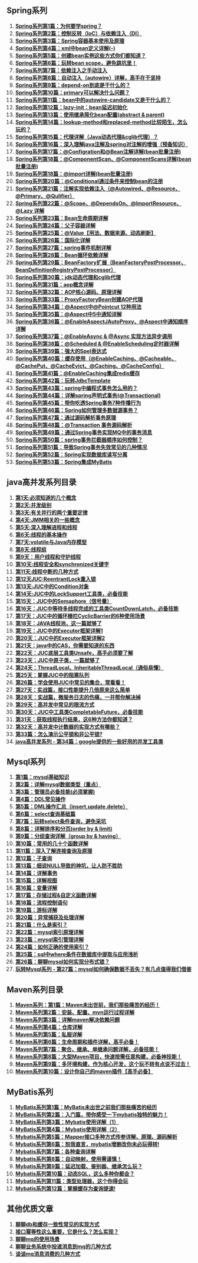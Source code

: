 
## Spring系列

1. **<a href="https://mp.weixin.qq.com/s?__biz=MzA5MTkxMDQ4MQ==&mid=2648933921&idx=1&sn=db7ff07c5d60283b456fb9cd2a60f960&chksm=88621e1fbf15970919e82f059815714545806dc7ca1c48ed7a609bc4d90c1f4bb52dfa0706d5&token=157089977&lang=zh_CN#rd" target="_blank">Spring系列第1篇：为何要学spring？</a>**
2. **<a href="https://mp.weixin.qq.com/s?__biz=MzA5MTkxMDQ4MQ==&mid=2648933936&idx=1&sn=bd7fbbb66035ce95bc4fd11b8cb3bdf2&chksm=88621e0ebf15971872448086b445f56aef714d8597c4b61f1fbae2f7c04061754d4f5873c954&token=339287021&lang=zh_CN#rd" target="_blank">Spring系列第2篇：控制反转（IoC）与依赖注入（DI）</a>**
3. **<a href="https://mp.weixin.qq.com/s?__biz=MzA5MTkxMDQ4MQ==&mid=2648933940&idx=1&sn=6c8c6dc1d8f955663a9874c9f94de88e&chksm=88621e0abf15971c796248e35100c043dac0f5173a870c1d952d4d88a336fa4b76db6885a70c&token=339287021&lang=zh_CN#rd" target="_blank">Spring系列第3篇：Spring容器基本使用及原理</a>**
4. **<a href="https://mp.weixin.qq.com/s?__biz=MzA5MTkxMDQ4MQ==&mid=2648933945&idx=1&sn=f9a3355a60f33a0bbf56d013adbf94ca&chksm=88621e07bf1597119d8df91702f7bece9fa64659b5cbb8fed311b314fa64b0465eaa080712fc&token=298797737&lang=zh_CN#rd" target="_blank">Spring系列第4篇：xml中bean定义详解(-)</a>**
5. **<a href="https://mp.weixin.qq.com/s?__biz=MzA5MTkxMDQ4MQ==&mid=2648933955&idx=2&sn=bbf4c1c9c996df9454b71a9f68d59779&chksm=88621e7dbf15976ba26c8919394b9049c3906223c4e97b88ccfed62e75ec4688668555dd200f&token=1045303334&lang=zh_CN#rd" target="_blank">Spring系列第5篇：创建bean实例这些方式你们都知道？</a>**
6. **<a href="https://mp.weixin.qq.com/s?__biz=MzA5MTkxMDQ4MQ==&mid=2648933960&idx=1&sn=f4308f8955f87d75963c379c2a0241f4&chksm=88621e76bf159760d404c253fa6716d3ffce4de8df0fc1d0d5dd0cf00a81bc170a30829ee58f&token=1314297026&lang=zh_CN#rd" target="_blank">Spring系列第6篇：玩转bean scope，避免跳坑里！</a>**
7. **<a href="https://mp.weixin.qq.com/s?__biz=MzA5MTkxMDQ4MQ==&mid=2648933967&idx=1&sn=3444809283b21222dd291a14dad0571b&chksm=88621e71bf159767f8e32e33488383d5841de7e13ca596d7c6572c8d97ba3ae143d3a3888463&token=1687118085&lang=zh_CN#rd" target="_blank">Spring系列第7篇：依赖注入之手动注入</a>**
8. **<a href="https://mp.weixin.qq.com/s?__biz=MzA5MTkxMDQ4MQ==&mid=2648933974&idx=2&sn=7c9cc4e1f2c0f4cb83e985b593f2b6fb&chksm=88621e68bf15977e9451262d440c21e0abf622e54162beef838ba8a9512c7eac0bb8b8852527&token=2030963208&lang=zh_CN#rd" target="_blank">Spring系列第8篇：自动注入（autowire）详解，高手在于坚持</a>**
9. **<a href="https://mp.weixin.qq.com/s?__biz=MzA5MTkxMDQ4MQ==&mid=2648933982&idx=1&sn=69a2906f5db1953030ff40225b3ac788&chksm=88621e60bf159776093398f89652fecc99fb78ddf6f7434afbe65f8511d3e41c65d729303507&token=880944996&lang=zh_CN#rd" target="_blank">Spring系列第9篇：depend-on到底是干什么的？</a>**
10. **<a href="https://mp.weixin.qq.com/s?__biz=MzA5MTkxMDQ4MQ==&mid=2648933997&idx=1&sn=755c93c5e1bef571ac108e9045444fdd&chksm=88621e53bf15974584bbc4c6bf706f1714cb86cd65ac3e467ccf81bb9853fc9854b9ceed1981&token=1156408467&lang=zh_CN#rd" target="_blank">Spring系列第10篇：primary可以解决什么问题？</a>**
11. **<a href="https://mp.weixin.qq.com/s?__biz=MzA5MTkxMDQ4MQ==&mid=2648934008&idx=1&sn=ac156fe2788c49e0014bb5056139206e&chksm=88621e46bf1597505eba3e716148efcd9acec72ee6c0d95cf3936be70241fd41b180f0de02b5&token=1248115129&lang=zh_CN#rd" target="_blank">Spring系列第11篇：bean中的autowire-candidate又是干什么的？</a>**
12. **<a href="https://mp.weixin.qq.com/s?__biz=MzA5MTkxMDQ4MQ==&mid=2648934052&idx=2&sn=96f821743a61d4645f32faa44b2b3087&chksm=88621e9abf15978cb11ad368523b7c98181744862c26020a5213db521040cd880347eb452af6&token=1656183666&lang=zh_CN#rd" target="_blank">Spring系列第12篇：lazy-init：bean延迟初始化</a>**
13. **<a href="https://mp.weixin.qq.com/s?__biz=MzA5MTkxMDQ4MQ==&mid=2648934063&idx=1&sn=d529258a955ed5b53c9081219c8391e7&chksm=88621e91bf159787351880d2217b9f3fb7b06d251caa32995657cd2ca9613765bf87ff7e04a0&token=1656183666&lang=zh_CN#rd" target="_blank">Spring系列第13篇：使用继承简化bean配置(abstract & parent)</a>**
14. **<a href="https://mp.weixin.qq.com/s?__biz=MzA5MTkxMDQ4MQ==&mid=2648934074&idx=1&sn=5b7ccbef079053d9af4027f0dc642c56&chksm=88621e84bf1597923127e459e11da5c27741f080a0bfd033019ccc52cf67915ec4999d76b6dd&token=1283885571&lang=zh_CN#rd" target="_blank">Spring系列第14篇：lookup-method和replaced-method比较陌生，怎么玩的？</a>**
15. **<a href="https://mp.weixin.qq.com/s?__biz=MzA5MTkxMDQ4MQ==&mid=2648934082&idx=1&sn=c919886400135a0152da23eaa1f276c7&chksm=88621efcbf1597eab943b064147b8fb8fd3dfbac0dc03f41d15d477ef94b60d4e8f78c66b262&token=1042984313&lang=zh_CN#rd" target="_blank">Spring系列第15篇：代理详解（Java动态代理&cglib代理）？</a>**
16. **<a href="https://mp.weixin.qq.com/s?__biz=MzA5MTkxMDQ4MQ==&mid=2648934095&idx=1&sn=26d539ef61389bae5d293f1b2f5210b2&chksm=88621ef1bf1597e756ccaeb6c6c6f4b74c6e3ba22ca6adba496b05e81558cd3801c62b21b8d9&token=1042984313&lang=zh_CN#rd" target="_blank">Spring系列第16篇：深入理解java注解及spring对注解的增强（预备知识）</a>**
17. **<a href="https://mp.weixin.qq.com/s?__biz=MzA5MTkxMDQ4MQ==&mid=2648934137&idx=1&sn=3775d5d7a23c43616d1274b0b52a9f99&chksm=88621ec7bf1597d1b16d91cfb28e63bef485f10883c7ca30d09838667f65e3d214b9e1cebd47&token=1372043037&lang=zh_CN#rd" target="_blank">Spring系列第17篇：@Configration和@Bean注解详解(bean批量注册)</a>**
18. **<a href="https://mp.weixin.qq.com/s?__biz=MzA5MTkxMDQ4MQ==&mid=2648934150&idx=1&sn=6e466720d78f212cbd7d003bc5c2eec2&chksm=88621f38bf15962e324888161d0b91f34c26e4b8a53da87f1364e5af7010dbdcabc9fb555476&token=1346356013&lang=zh_CN#rd" target="_blank">Spring系列第18篇：@ComponentScan、@ComponentScans详解(bean批量注册)</a>**
19. **<a href="https://mp.weixin.qq.com/s?__biz=MzA5MTkxMDQ4MQ==&mid=2648934173&idx=1&sn=60bb7d58fd408db985a785bfed6e1eb2&chksm=88621f23bf15963589f06b7ce4e521a7c8d615b1675788f383cbb0bcbb05b117365327e1941a&token=704646761&lang=zh_CN#rd" target="_blank">Spring系列第18篇：@import详解(bean批量注册)</a>**
20. **<a href="https://mp.weixin.qq.com/s?__biz=MzA5MTkxMDQ4MQ==&mid=2648934205&idx=1&sn=5407aa7c49eb34f7fb661084b8873cfe&chksm=88621f03bf1596159eeb40d75620db03457f4aa831066052ebc6e1efc2d7b18802a49a7afe8a&token=332995799&lang=zh_CN#rd" target="_blank">Spring系列第20篇：@Conditional通过条件来控制bean的注册</a>**
21. **<a href="https://mp.weixin.qq.com/s?__biz=MzA5MTkxMDQ4MQ==&mid=2648934232&idx=1&sn=fd2f34d8d1342fe819c5a71059e440a7&chksm=88621f66bf159670a8268f8db74db075634a24a58b75589e4e7db2f06e6166c971074feae764&token=979575345&lang=zh_CN#rd" target="_blank">Spring系列第21篇：注解实现依赖注入（@Autowired、@Resource、@Primary、@Qulifier）</a>**
22. **<a href="https://mp.weixin.qq.com/s?__biz=MzA5MTkxMDQ4MQ==&mid=2648934284&idx=1&sn=00126ad4b435cb31726a5ef10c31af25&chksm=88621fb2bf1596a41563db5c474873c62d552ec9a440037d913704f018742ffca9be9b598680&token=887127000&lang=zh_CN#rd" target="_blank">Spring系列第22篇：@Scope、@DependsOn、@ImportResource、@Lazy 详解</a>**
23. **<a href="https://mp.weixin.qq.com/s?__biz=MzA5MTkxMDQ4MQ==&mid=2648934322&idx=1&sn=647edffeedeb8978c18ad403b1f3d8d7&chksm=88621f8cbf15969af1c5396903dcce312c1f316add1af325327d287e90be49bbeda52bc1e736&token=718443976&lang=zh_CN#rd" target="_blank">Spring系列第23篇：Bean生命周期详解</a>**
24. **<a href="https://mp.weixin.qq.com/s?__biz=MzA5MTkxMDQ4MQ==&mid=2648934382&idx=1&sn=7d37aef61cd18ec295f268c902dfb84f&chksm=88621fd0bf1596c6c9f60c966eb325c6dfe0e200666ee0bcdd1ff418597691795ad209e444f2&token=749715143&lang=zh_CN#rd" target="_blank">Spring系列第24篇：父子容器详解</a>**
25. **<a href="https://mp.weixin.qq.com/s?__biz=MzA5MTkxMDQ4MQ==&mid=2648934401&idx=1&sn=98e726ec9adda6d40663f624705ba2e4&chksm=8862103fbf15992981183abef03b4774ab1dfd990a203a183efb8d118455ee4b477dc6cba50d&token=636643900&lang=zh_CN#rd" target="_blank">Spring系列第25篇：@Value【用法、数据来源、动态刷新】</a>**
26. **<a href="https://mp.weixin.qq.com/s?__biz=MzA5MTkxMDQ4MQ==&mid=2648934484&idx=1&sn=ef0a704c891f318a7c23fe000d9003d5&chksm=8862106abf15997c39a3387ce7b2e044cfb3abd92b908eb0971d084c8238ff5f99af412d6054&token=1299257585&lang=zh_CN#rd" target="_blank">Spring系列第26篇：国际化详解</a>**
27. **<a href="https://mp.weixin.qq.com/s?__biz=MzA5MTkxMDQ4MQ==&mid=2648934522&idx=1&sn=7653141d01b260875797bbf1305dd196&chksm=88621044bf15995257129e33068f66fc5e39291e159e5e0de367a14e0195595c866b3aaa1972&token=1081910573&lang=zh_CN#rd" target="_blank">Spring系列第27篇：spring事件机制详解</a>**
28. **<a href="https://mp.weixin.qq.com/s/pQaX2-BqFsO3pzPELWIDfQ" target="_blank">Spring系列第28篇：Bean循环依赖详解</a>**
29. **<a href="https://mp.weixin.qq.com/s?__biz=MzA5MTkxMDQ4MQ==&mid=2648934655&idx=1&sn=5b6c360de7eda0ca83d38e9db3616761&chksm=886210c1bf1599d7c42919a8b883a7cd2dd8e42212627a32e6d91dfb1f6da1b9536079ec4f6d&token=1804011114&lang=zh_CN#rd" target="_blank">Spring系列第29篇：BeanFactory扩展（BeanFactoryPostProcessor、BeanDefinitionRegistryPostProcessor）</a>**
30. **<a href="https://mp.weixin.qq.com/s?__biz=MzA5MTkxMDQ4MQ==&mid=2648934783&idx=1&sn=5531f14475a4addc6d4d47f0948b3208&chksm=88621141bf159857bc19d7bb545ed3ddc4152dcda9e126f27b83afc2e975dee1682de2d98ad6&token=690771459&lang=zh_CN#rd" target="_blank">Spring系列第30篇：jdk动态代理和cglib代理</a>**
31. **<a href="https://mp.weixin.qq.com/s?__biz=MzA5MTkxMDQ4MQ==&mid=2648934876&idx=1&sn=7794b50e658e0ec3e0aff6cf5ed4aa2e&chksm=886211e2bf1598f4e0e636170a4b36a5a5edd8811c8b7c30d61135cb114b0ce506a6fa84df0b&token=690771459&lang=zh_CN#rd" target="_blank">Spring系列第31篇：aop概念详解</a>**
32. **<a href="https://mp.weixin.qq.com/s?__biz=MzA5MTkxMDQ4MQ==&mid=2648934930&idx=1&sn=4030960657cc72006122ef8b6f0de889&chksm=8862122cbf159b3a4823a7f6b93add5ae1ad0e60cdedf8ed2d558c0f67bd6b0158a900d270eb&scene=27#wechat_redirect" target="_blank">Spring系列第32篇：AOP核心源码、原理详解</a>**
33. **<a href="https://mp.weixin.qq.com/s?__biz=MzA5MTkxMDQ4MQ==&mid=2648934977&idx=1&sn=8e4caf6a17bf5e123884df81a6382214&chksm=8862127fbf159b699c4456afe35a17f0d7bed119a635b11c154751dd95f59917487c895ccb84&scene=27#wechat_redirect" target="_blank">Spring系列第33篇：ProxyFactoryBean创建AOP代理</a>**
34. **<a href="https://mp.weixin.qq.com/s?__biz=MzA5MTkxMDQ4MQ==&mid=2648935037&idx=2&sn=cf813ac4cdfa3a0a0d6b5ed770255779&chksm=88621243bf159b554be2fe75eda7f5631ca29eed54edbfb97b08244625e03957429f2414d1e3&token=883563940&lang=zh_CN#rd" target="_blank">Spring系列第34篇：@Aspect中@Pointcut 12种用法</a>**
35. **<a href="https://mp.weixin.qq.com/s/R_FC1xnDjXo8HuVGgxUZ6A" target="_blank">Spring系列第35篇：@Aspect中5中通知详解</a>**
36. **<a href="https://mp.weixin.qq.com/s/hZE9x9Jrg1lZDKuqlrMVyA" target="_blank">Spring系列第36篇：@EnableAspectJAutoProxy、@Aspect中通知顺序详解</a>**
37. **<a href="https://mp.weixin.qq.com/s/w0VpCDfeIsVLVY5jsBztNw" target="_blank">Spring系列第37篇：@EnableAsync & @Async 实现方法异步调用</a>**
38. **<a href="https://mp.weixin.qq.com/s/UpNAq7Cp-70fx5vhO6vbTw" target="_blank">Spring系列第38篇：@Scheduled & @EnableScheduling定时器详解</a>**
39. **<a href="https://mp.weixin.qq.com/s/U2fT4Pxpg1oyDm0o3sUTmQ" target="_blank">Spring系列第39篇：强大的Spel表达式</a>**
40. **<a href="https://mp.weixin.qq.com/s/MHh3a1P89XP5iCYCOXi4oQ" target="_blank">Spring系列第40篇：缓存使用（@EnableCaching、@Cacheable、@CachePut、@CacheEvict、@Caching、@CacheConfig）</a>**
41. **<a href="https://mp.weixin.qq.com/s/8hAvoomnKTfOk9WMv7KwtA" target="_blank">Spring系列第41篇：@EnableCaching集成redis缓存</a>**
42. **<a href="https://mp.weixin.qq.com/s/rAy-RpXCho7NoWC3rsTTFw" target="_blank">Spring系列第42篇：玩转JdbcTemplate</a>**
43. **<a href="https://mp.weixin.qq.com/s/T_Yb7ROQkkZUMftkyc5aeQ" target="_blank">Spring系列第43篇：spring中编程式事务怎么用的？</a>**
44. **<a href="https://mp.weixin.qq.com/s/yywOi7WdgFpD1oK9h81zMg" target="_blank">Spring系列第44篇：详解spring声明式事务(@Transactional)</a>**
45. **<a href="https://mp.weixin.qq.com/s/4dM11-mgLtiPL4d0wsHPeQ" target="_blank">Spring系列第45篇：带你吃透Spring事务7种传播行为</a>**
46. **<a href="https://mp.weixin.qq.com/s/ubL3pmSGlkas9NhXY1KJ7g" target="_blank">Spring系列第46篇：Spring如何管理多数据源事务？</a>**
47. **<a href="https://mp.weixin.qq.com/s/PWI-Brttl8jQGc5q6OacMw" target="_blank">Spring系列第47篇：通过源码解析事务原理</a>**
48. **<a href="https://mp.weixin.qq.com/s/LX-oaRBgyEzZw5ZZ-PLmvA" target="_blank">Spring系列第48篇：@Transaction 事务源码解析</a>**
49. **<a href="https://mp.weixin.qq.com/s/oio7XRgMXGNysRvl-RBi7Q" target="_blank">Spring系列第49篇：通过Spring事务实现MQ中的事务消息</a>**
50. **<a href="https://mp.weixin.qq.com/s/xaeJvYDSh5i3PVO1BGdNHw" target="_blank">Spring系列第50篇：spring事务拦截器顺序如何控制？</a>**
51. **<a href="https://mp.weixin.qq.com/s/kCObotJp1fQWE4kuSzDPMA" target="_blank">Spring系列第51篇：导致Spring事务失效常见的几种情况</a>**
52. **<a href="https://mp.weixin.qq.com/s/xcKJhAcIX7sahxMYVEHrbg" target="_blank">Spring系列第52篇：Spring实现数据库读写分离</a>**
53. **<a href="https://mp.weixin.qq.com/s/EimGILv-7ETtT9l3-okm6g" target="_blank">Spring系列第53篇：Spring集成MyBatis</a>**

## java高并发系列目录

1. **<a target="_blank" href="https://mp.weixin.qq.com/s?__biz=MzA5MTkxMDQ4MQ==&mid=2648933019&idx=1&sn=3455877c451de9c61f8391ffdc1eb01d&chksm=88621aa5bf1593b377e2f090bf37c87ba60081fb782b2371b5f875e4a6cadc3f92ff6d747e32&token=2041017112&lang=zh_CN#rd">第1天:必须知道的几个概念</a>**
2. **<a target="_blank" href="https://mp.weixin.qq.com/s?__biz=MzA5MTkxMDQ4MQ==&mid=2648933024&idx=1&sn=969bfa5e2c3708e04adaf6401503c187&chksm=88621a9ebf1593886dd3f0f5923b6f929eade0b43204b98a8d0622a5f542deff4f6a633a13c8&token=2041017112&lang=zh_CN#rd">第2天:并发级别</a>**
3. **<a target="_blank" href="https://mp.weixin.qq.com/s?__biz=MzA5MTkxMDQ4MQ==&mid=2648933041&idx=1&sn=82af7c702f737782118a9141858117d1&chksm=88621a8fbf159399be1d4834f6f845fa530b94a4ca7c0eaa61de508f725ad0fab74b074d73be&token=2041017112&lang=zh_CN#rd">第3天:有关并行的两个重要定律</a>**
4. **<a target="_blank" href="https://mp.weixin.qq.com/s?__biz=MzA5MTkxMDQ4MQ==&mid=2648933050&idx=1&sn=497c4de99086f95bed11a4317a51e6a6&chksm=88621a84bf159392c9e3e243355313c397e0658df6b88769cdd182cb5d39b6f25686c86beffc&token=2041017112&lang=zh_CN#rd1">第4天:JMM相关的一些概念</a>**
5. **<a target="_blank" href="https://mp.weixin.qq.com/s?__biz=MzA5MTkxMDQ4MQ==&mid=2648933069&idx=1&sn=82105bb5b759ec8b1f3a69062a22dada&chksm=88621af3bf1593e5ece7c1da3df3b4be575271a2eaca31c784591ed0497252caa1f6a6ec0545&token=2041017112&lang=zh_CN#rd">第5天:深入理解进程和线程</a>**
6. **<a target="_blank" href="https://mp.weixin.qq.com/s?__biz=MzA5MTkxMDQ4MQ==&mid=2648933082&idx=1&sn=e940c4f94a8c1527b6107930eefdcd00&chksm=88621ae4bf1593f270991e6f6bac5769ea850fa02f11552d1aa91725f4512d4f1ff8f18fcdf3&token=2041017112&lang=zh_CN#rd">第6天:线程的基本操作</a>**
7. **<a target="_blank" href="https://mp.weixin.qq.com/s?__biz=MzA5MTkxMDQ4MQ==&mid=2648933088&idx=1&sn=f1d666dd799664b1989c77441b9d12c5&chksm=88621adebf1593c83501ac33d6a0e0de075f2b2e30caf986cf276cbb1c8dff0eac2a0a648b1d&token=2041017112&lang=zh_CN#rd">第7天:volatile与Java内存模型</a>**
8. **<a target="_blank" href="https://mp.weixin.qq.com/s?__biz=MzA5MTkxMDQ4MQ==&mid=2648933095&idx=1&sn=d32242a5ec579f45d1e9becf44bff069&chksm=88621ad9bf1593cf00b574a8e0feeffbb2c241c30b01ebf5749ccd6b7b64dcd2febbd3000581&token=2041017112&lang=zh_CN#rd">第8天:线程组</a>**
9. **<a target="_blank" href="https://mp.weixin.qq.com/s?__biz=MzA5MTkxMDQ4MQ==&mid=2648933102&idx=1&sn=5255e94dc2649003e01bf3d61762c593&chksm=88621ad0bf1593c6905e75a82aaf6e39a0af338362366ce2860ee88c1b800e52f5c6529c089c&token=2041017112&lang=zh_CN#rd">第9天：用户线程和守护线程</a>**
10. **<a target="_blank" href="https://mp.weixin.qq.com/s?__biz=MzA5MTkxMDQ4MQ==&mid=2648933107&idx=1&sn=6b9fbdfa180c2ca79703e0ca1b524b77&chksm=88621acdbf1593dba5fa5a0092d810004362e9f38484ffc85112a8c23ef48190c51d17e06223&token=2041017112&lang=zh_CN#rd">第10天:线程安全和synchronized关键字</a>**
11. **<a target="_blank" href="https://mp.weixin.qq.com/s?__biz=MzA5MTkxMDQ4MQ==&mid=2648933111&idx=1&sn=0a3592e41e59d0ded4a60f8c1b59e82e&chksm=88621ac9bf1593df5f8342514d6750cc8a833ba438aa208cf128493981ba666a06c4037d84fb&token=2041017112&lang=zh_CN#rd">第11天:线程中断的几种方式</a>**
12. **<a target="_blank" href="https://mp.weixin.qq.com/s?__biz=MzA5MTkxMDQ4MQ==&mid=2648933116&idx=1&sn=83ae2d1381e3b8a425e65a9fa7888d38&chksm=88621ac2bf1593d4de1c5f6905c31c7d88ac4b53c0c5c071022ba2e25803fc734078c1de589c&token=2041017112&lang=zh_CN#rd">第12天JUC:ReentrantLock重入锁</a>**
13. **<a target="_blank" href="https://mp.weixin.qq.com/s?__biz=MzA5MTkxMDQ4MQ==&mid=2648933120&idx=1&sn=63ffe3ff64dcaf0418816febfd1e129a&chksm=88621b3ebf159228df5f5a501160fafa5d87412a4f03298867ec9325c0be57cd8e329f3b5ad1&token=476165288&lang=zh_CN#rd">第13天:JUC中的Condition对象</a>**
14. **<a target="_blank" href="https://mp.weixin.qq.com/s?__biz=MzA5MTkxMDQ4MQ==&mid=2648933125&idx=1&sn=382528aeb341727bafb02bb784ff3d4f&chksm=88621b3bbf15922d93bfba11d700724f1e59ef8a74f44adb7e131a4c3d1465f0dc539297f7f3&token=1338873010&lang=zh_CN#rd">第14天:JUC中的LockSupport工具类，必备技能</a>**
15. **<a target="_blank" href="https://mp.weixin.qq.com/s?__biz=MzA5MTkxMDQ4MQ==&mid=2648933130&idx=1&sn=cecc6bd906e79a86510c1fbb0e66cd21&chksm=88621b34bf159222042da8ed4b633e94ca04a614d290d54a952a668459a339ebec0c754d562d&token=702505185&lang=zh_CN#rd">第15天：JUC中的Semaphore（信号量）</a>**
16. **<a target="_blank" href="https://mp.weixin.qq.com/s?__biz=MzA5MTkxMDQ4MQ==&mid=2648933134&idx=1&sn=65c2b9982bb6935c54ff33082f9c111f&chksm=88621b30bf159226d41607292a1dc83186f8928744dbc44acfda381266fa2cdc006177b44095&token=773938509&lang=zh_CN#rd">第16天：JUC中等待多线程完成的工具类CountDownLatch，必备技能</a>**
17. **<a target="_blank" href="https://mp.weixin.qq.com/s?__biz=MzA5MTkxMDQ4MQ==&mid=2648933144&idx=1&sn=7f0cddc92ff39835ea6652ebb3186dbf&chksm=88621b26bf15923039933b127c19f39a76214fb1d5daa7ad0eee77f961e2e3ab5f5ca3f48740&token=773938509&lang=zh_CN#rd">第17天：JUC中的循环栅栏CyclicBarrier的6种使用场景</a>**
18. **<a target="_blank" href="https://mp.weixin.qq.com/s?__biz=MzA5MTkxMDQ4MQ==&mid=2648933151&idx=1&sn=2020066b974b5f4c0823abd419e8adae&chksm=88621b21bf159237bdacfb47bd1a344f7123aabc25e3607e78d936dd554412edce5dd825003d&token=995072421&lang=zh_CN#rd">第18天：JAVA线程池，这一篇就够了</a>**
19. **<a target="_blank" href="https://mp.weixin.qq.com/s?__biz=MzA5MTkxMDQ4MQ==&mid=2648933156&idx=1&sn=30f7d67b44a952eae98e688bc6035fbd&chksm=88621b1abf15920c7a0705fbe34c4ce92b94b88e08f8ecbcad3827a0950cfe4d95814b61f538&token=995072421&lang=zh_CN#rd">第19天：JUC中的Executor框架详解1</a>**
20. **<a target="_blank" href="https://mp.weixin.qq.com/s?__biz=MzA5MTkxMDQ4MQ==&mid=2648933160&idx=1&sn=62649485b065f68c0fc59bb502ed42df&chksm=88621b16bf159200d5e25d11ab7036c60e3f923da3212ae4dd148753d02593a45ce0e9b886c4&token=42900009&lang=zh_CN#rd">第20天：JUC中的Executor框架详解2</a>**
21. **<a target="_blank" href="https://mp.weixin.qq.com/s?__biz=MzA5MTkxMDQ4MQ==&mid=2648933166&idx=1&sn=15e614500676170b76a329efd3255c12&chksm=88621b10bf1592064befc5c9f0d78c56cda25c6d003e1711b85e5bfeb56c9fd30d892178db87&token=1033016931&lang=zh_CN#rd">第21天：java中的CAS，你需要知道的东西</a>**
22. **<a target="_blank" href="https://mp.weixin.qq.com/s?__biz=MzA5MTkxMDQ4MQ==&mid=2648933173&idx=1&sn=80eb550294677b0042fc030f90cce109&chksm=88621b0bbf15921d2274a7bf6afde912fec02a4c3ade9cfb50d03cdce73e07e33d08d35a3b27&token=1033016931&lang=zh_CN#rd">第22天：JUC底层工具类Unsafe，高手必须要了解</a>**
23. **<a target="_blank" href="https://mp.weixin.qq.com/s?__biz=MzA5MTkxMDQ4MQ==&mid=2648933181&idx=1&sn=a1e254365d405cdc2e3b8372ecda65ee&chksm=88621b03bf159215ca696c9f81e228d0544a7598b03fe30436babc95c6a95e848161f61b868c&token=743622661&lang=zh_CN#rd">第23天：JUC中原子类，一篇就够了</a>**
24. **<a target="_blank" href="https://mp.weixin.qq.com/s?__biz=MzA5MTkxMDQ4MQ==&mid=2648933186&idx=1&sn=079567e8799e43cb734b833c44055c01&chksm=88621b7cbf15926aace88777445822314d6eed2c1f5559b36cb6a6e181f0e543ee14d832ebc2&token=1963100670&lang=zh_CN#rd">第24天：ThreadLocal、InheritableThreadLocal（通俗易懂）</a>**
25. **<a target="_blank" href="https://mp.weixin.qq.com/s?__biz=MzA5MTkxMDQ4MQ==&mid=2648933190&idx=1&sn=916f539cb1e695948169a358549227d3&chksm=88621b78bf15926e0a94e50a43651dab0ceb14a1fb6b1d8b9b75e38c6d8ac908e31dd2131ded&token=1963100670&lang=zh_CN#rd">第25天：掌握JUC中的阻塞队列</a>**
26. **<a target="_blank" href="https://mp.weixin.qq.com/s?__biz=MzA5MTkxMDQ4MQ==&mid=2648933197&idx=1&sn=1ef33a6403680ee49b3acf22d4a4aa34&chksm=88621b73bf159265c8775bc7d80e44f68bc162b7301f5ac8dce9669d17643934404440b6560f&token=2027319240&lang=zh_CN#rd">第26篇：学会使用JUC中常见的集合，常看看！</a>**
27. **<a target="_blank" href="https://mp.weixin.qq.com/s?__biz=MzA5MTkxMDQ4MQ==&mid=2648933201&idx=1&sn=b21aeda79e6e6a825826f08fef14f09e&chksm=88621b6fbf159279a2d9e3f195e1be888a9e20cdf95a637385fbd69b5e4be1a99c193da5a611&token=2027319240&lang=zh_CN#rd">第27天：实战篇，接口性能提升几倍原来这么简单</a>**
28. **<a target="_blank" href="https://mp.weixin.qq.com/s?__biz=MzA5MTkxMDQ4MQ==&mid=2648933206&idx=1&sn=a3d66275306774977d95d1781a268f07&chksm=88621b68bf15927ee897c277fbccbef4bf347d31362d7425d09ee1ff3743c4d86a064accc2b1&token=2039914863&lang=zh_CN#rd">第28天：实战篇，微服务日志的伤痛，一并帮你解决掉</a>**
29. **<a target="_blank" href="https://mp.weixin.qq.com/s?__biz=MzA5MTkxMDQ4MQ==&mid=2648933212&idx=1&sn=b1e8f65d4673bd3cf64c2d6a00645ba9&chksm=88621b62bf15927422958029a1d240198082104d6e50d15dd33c5d3cf5af2195050b772782ec&token=870491352&lang=zh_CN#rd">第29天：高并发中常见的限流方式</a>**
30. **<a target="_blank" href="https://mp.weixin.qq.com/s?__biz=MzA5MTkxMDQ4MQ==&mid=2648933221&idx=1&sn=1af60b8917df6494b7c6b05c9eaebfe7&chksm=88621b5bbf15924d403e66e6d442d6b5897757471368b8d3a28c5de6e264cef104338dba1811&token=2098378399&lang=zh_CN#rd">第30天：JUC中工具类CompletableFuture，必备技能</a>**
31. **<a target="_blank" href="https://mp.weixin.qq.com/s?__biz=MzA5MTkxMDQ4MQ==&mid=2648933226&idx=1&sn=08460a77d15806d094eb9b9af254c8ee&chksm=88621b54bf1592424d209dac77da11ded524807ab76567c326772a113229c78fe2ddb162a599&token=61557774&lang=zh_CN#rd">第31天：获取线程执行结果，这6种方法你都知道？</a>**
32. **<a target="_blank" href="https://mp.weixin.qq.com/s?__biz=MzA5MTkxMDQ4MQ==&mid=2648933231&idx=1&sn=627a3e9ba24822e05d1151f4206c0416&chksm=88621b51bf15924798bffd960993207aae67f8f08843308b3d54808bc3d85c5dcfa673d69666&token=61557774&lang=zh_CN#rd">第32天：高并发中计数器的实现方式有哪些？</a>**
33. **<a target="_blank" href="https://mp.weixin.qq.com/s?__biz=MzA5MTkxMDQ4MQ==&mid=2648933275&idx=1&sn=7cb4c836ab6a6b94d9c971a5beebdb59&chksm=88621ba5bf1592b3b902a965012e399472dd21847af992fd0da8cd22a5cc448084f04e067f92&token=1533768504&lang=zh_CN#rd">第33篇：怎么演示公平锁和非公平锁?</a>**
34. **<a target="_blank" href="https://mp.weixin.qq.com/s?__biz=MzA5MTkxMDQ4MQ==&mid=2648933285&idx=1&sn=f5507c251b84c3405f2fe0f7fb1da97d&chksm=88621b9bbf15928dd4c26f52b2abb0e130cde02100c432f33f0e90123b5e4b20d43017c1030e&token=1916804008&lang=zh_CN&scene=21#wechat_redirect">java高并发系列 - 第34篇：google提供的一些好用的并发工具类</a>**



## Mysql系列

1. **<a target="_blank" href="https://mp.weixin.qq.com/s?__biz=MzA5MTkxMDQ4MQ==&mid=2648933257&idx=1&sn=0f0086a2465a2fcae13d3fea65064803&chksm=88621bb7bf1592a1ac94fe4107ba1ef26a0fa97e1bf9aea7279009d8bd240f1ef7d27aa10393&token=1876080189&lang=zh_CN#rd">第1篇：mysql基础知识</a>**
2. **<a target="_blank" href="https://mp.weixin.qq.com/s?__biz=MzA5MTkxMDQ4MQ==&mid=2648933270&idx=1&sn=409080e17352da2035b0bfdf63ccdfde&chksm=88621ba8bf1592beb2ef6106d6bf9f3eccd48d6814c7031f36e3c8be68821f17cf065129688c&token=1876080189&lang=zh_CN#rd"> 第2篇：详解mysql数据类型（重点）</a>**
3. **<a target="_blank" href="https://mp.weixin.qq.com/s?__biz=MzA5MTkxMDQ4MQ==&mid=2648933279&idx=1&sn=f8591b95362cb3c352d895b1289d665a&chksm=88621ba1bf1592b72a43a62e3f310695e8b87f17932d052145622c3edbb70ef8cb987849fc3e&token=516655478&lang=zh_CN#rd"> 第3篇：管理员必备技能(必须掌握)</a>**
4. **<a target="_blank" href="https://mp.weixin.qq.com/s?__biz=MzA5MTkxMDQ4MQ==&mid=2648933289&idx=1&sn=c4f212c312ea86e08ad322caddd05e38&chksm=88621b97bf159281156ee3be510a1a15234531d2c97d66957e67377829ab23779809ea55bbde&token=1484565200&lang=zh_CN#rd"> 第4篇：DDL常见操作</a>**
5. **<a target="_blank" href="https://mp.weixin.qq.com/s?__biz=MzA5MTkxMDQ4MQ==&mid=2648933296&idx=1&sn=1c56256d60c5847a944d87c8cfc9c14d&chksm=88621b8ebf159298b0789e2994d2aaf8b582effc7d8c1ba715deaca11c86a9dc8ac730878dc0&token=2000571846&lang=zh_CN#rd"> 第5篇：DML操作汇总（insert,update,delete）</a>**
6. **<a target="_blank" href="https://mp.weixin.qq.com/s?__biz=MzA5MTkxMDQ4MQ==&mid=2648933300&idx=1&sn=bedef4d430dc76141e42e42ef6acfaa6&chksm=88621b8abf15929caae7904019c946a396885a33855ca465bacdd4187538005ebc3c116888f5&token=1814800041&lang=zh_CN#rd"> 第6篇：select查询基础篇</a>**
7. **<a target="_blank" href="https://mp.weixin.qq.com/s?__biz=MzA5MTkxMDQ4MQ==&mid=2648933305&idx=1&sn=2c5ba0bea6fcdd57d86cecd63541f91a&chksm=88621b87bf1592915086c1e945119fcc95af6aa1127b90ef1b56b018083bfd787ad95efde918&token=1144227002&lang=zh_CN#rd"> 第7篇：玩转select条件查询，避免采坑</a>**
8. **<a target="_blank" href="https://mp.weixin.qq.com/s?__biz=MzA5MTkxMDQ4MQ==&mid=2648933309&idx=1&sn=0f7dfec8bc70e67daa7159ee219325b8&chksm=88621b83bf1592951d949179061f39a1f4266b2879bc9a25af4da3b4b29f69ab1fcc595a462f&token=516674265&lang=zh_CN#rd"> 第8篇：详解排序和分页(order by & limit)</a>**
9. **<a target="_blank" href="https://mp.weixin.qq.com/s?__biz=MzA5MTkxMDQ4MQ==&mid=2648933315&idx=1&sn=4abf2b34a53a85cbd4a3b9ee31fcd398&chksm=88621bfdbf1592eb6a5a13202588dde9068ac7e6391d8dbf3fde33647bf0e044839ba4228216&token=1937580929&lang=zh_CN#rd"> 第9篇：分组查询详解（group by & having）</a>**
10. **<a target="_blank" href="https://mp.weixin.qq.com/s?__biz=MzA5MTkxMDQ4MQ==&mid=2648933321&idx=1&sn=110f6cacb90845bf2327fbcd7acd708c&chksm=88621bf7bf1592e1f1c0f2f01e40d4bd63a48d98daa4ba1157ecad4c6c6520d18b4b2c24c906&token=1096041061&lang=zh_CN#rd"> 第10篇：常用的几十个函数详解</a>**
11. **<a target="_blank" href="https://mp.weixin.qq.com/s?__biz=MzA5MTkxMDQ4MQ==&mid=2648933325&idx=1&sn=33274227db275a3570e1e43ccdd4f49c&chksm=88621bf3bf1592e5b75f537e21961c4295fafb782dbf31c0c1cbf9e36f5f4ed44d31cdad68b3&token=1832579722&lang=zh_CN#rd"> 第11篇：深入了解连接查询及原理</a>**
12. **<a target="_blank" href="https://mp.weixin.qq.com/s?__biz=MzA5MTkxMDQ4MQ==&mid=2648933342&idx=2&sn=2e41daa0926a9c32d5fddd23590391aa&chksm=88621be0bf1592f66904a184858df7c11129e8b545c7626b8b6c1fcc32d3dfdd9ab21aeda8e5&token=386795745&lang=zh_CN#rd"> 第12篇：子查询</a>**
13. **<a target="_blank" href="https://mp.weixin.qq.com/s?__biz=MzA5MTkxMDQ4MQ==&mid=2648933349&idx=1&sn=6e81f9046119cda43f8eb602d1139ef0&chksm=88621bdbbf1592cd9a20ec4715fe9f9459d079b641b04f607999c106cd52453d8c8508d939d7&token=386795745&lang=zh_CN#rd"> 第13篇：细说NULL导致的神坑，让人防不胜防</a>**
14. **<a target="_blank" href="https://mp.weixin.qq.com/s?__biz=MzA5MTkxMDQ4MQ==&mid=2648933355&idx=1&sn=b426ad28dfc2a64bba813df5b7c341a4&chksm=88621bd5bf1592c3c08e441398f699d0a4c2303a51519aac169447f22765cc613dfc3d991f8b&token=385335213&lang=zh_CN#rd"> 第14篇：详解事务</a>**
15. **<a target="_blank" href="https://mp.weixin.qq.com/s?__biz=MzA5MTkxMDQ4MQ==&mid=2648933370&idx=1&sn=4fe9b8e2aba766988c503737d34d9836&chksm=88621bc4bf1592d2b06d659884bf9881bd207a042ac36176f12808bd72f235e8e3404366259e&token=84059034&lang=zh_CN#rd"> 第15篇：详解视图</a>**
16. **<a target="_blank" href="https://mp.weixin.qq.com/s?__biz=MzA5MTkxMDQ4MQ==&mid=2648933374&idx=1&sn=c294b6a69564a4c98d4c0cb29aeb9ac0&chksm=88621bc0bf1592d650752c44ca50540c1fa0c88c0a514019f1317559e13098de7dac37ddfc05&token=1531009350&lang=zh_CN#rd"> 第16篇：变量详解</a>**
17. **<a target="_blank" href="https://mp.weixin.qq.com/s?__biz=MzA5MTkxMDQ4MQ==&mid=2648933382&idx=1&sn=4cf80b4f50c80dcc8171d2128b47cf63&chksm=88621c38bf15952e193177a0ba3e03beeaeed996553ce6900f91518310332e99c915e8be2566&token=1341741305&lang=zh_CN#rd"> 第17篇：存储过程&自定义函数详解</a>**
18. **<a target="_blank" href="https://mp.weixin.qq.com/s?__biz=MzA5MTkxMDQ4MQ==&mid=2648933388&idx=1&sn=59cb1d23845e45894bb72c1e2479f074&chksm=88621c32bf1595241573e4194912ca60a51eb8477f4b49492e26668c9bebc032e9d6672e7fdd&token=1832749573&lang=zh_CN#rd"> 第18篇：流程控制语句</a>**
19. **<a target="_blank" href="https://mp.weixin.qq.com/s?__biz=MzA5MTkxMDQ4MQ==&mid=2648933392&idx=1&sn=ff29e380b42a0aa7cb1dc7659d745686&chksm=88621c2ebf1595380f99d9c4c89581638a27a5cf356de35d31aa9ae7ac17e63abe0e4adc813c&token=1479782197&lang=zh_CN#rd"> 第19篇：游标详解</a>**
20. **<a target="_blank" href="https://mp.weixin.qq.com/s?__biz=MzA5MTkxMDQ4MQ==&mid=2648933396&idx=1&sn=b6cc5d5287bf43d94e6706fa217aa8cb&chksm=88621c2abf15953c3200c6d4d945ad70bdd2177f020f8e2229ae269153bbc8bf251af83e1135&token=1846211483&lang=zh_CN#rd"> 第20篇：异常捕获及处理详解</a>**
21. **<a target="_blank" href="https://mp.weixin.qq.com/s?__biz=MzA5MTkxMDQ4MQ==&mid=2648933400&idx=1&sn=61af771f10342ee4956efea6749abd71&chksm=88621c26bf15953041a6bc65734edf788af711ff176ad36884fe6411e5c4cfd0bf967e0e33fc&token=1781447741&lang=zh_CN#rd"> 第21篇：什么是索引？</a>**
22. **<a target="_blank" href="https://mp.weixin.qq.com/s?__biz=MzA5MTkxMDQ4MQ==&mid=2648933422&idx=1&sn=f28a92c195d914d636117c2316524c5e&chksm=88621c10bf159506af8a3c6b947e32b11414ff72ed3ad19a9fa0b0cec0be6c3ae3931117b3d2&token=1928746279&lang=zh_CN#rd"> 第22篇：mysql索引原理详解</a>**
23. **<a target="_blank" href="https://mp.weixin.qq.com/s?__biz=MzA5MTkxMDQ4MQ==&mid=2648933427&idx=1&sn=d9cb0317b50c76519291d2e4311b887f&chksm=88621c0dbf15951b1d4d37da57f88a7b026d2bb656234a738f8660be4c5750f82300c20be779&token=410060235&lang=zh_CN#rd"> 第23篇：mysql索引管理详解</a>**
24. **<a target="_blank" href="https://mp.weixin.qq.com/s?__biz=MzA5MTkxMDQ4MQ==&mid=2648933439&idx=1&sn=a1eddd36a6f597b9cd43e39e9f1b9d76&chksm=88621c01bf1595175894d27c996a49c9305c59bf23250f165943f91fcf35076813cf832985f7&token=410060235&lang=zh_CN#rd"> 第24篇：如何正确的使用索引？</a>**
25. **<a target="_blank" href="https://mp.weixin.qq.com/s?__biz=MzA5MTkxMDQ4MQ==&mid=2648933444&idx=1&sn=2d0c3ca9ba1275aa9dceac367d7b21a9&chksm=88621c7abf15956c9fae6cb4e68663263979a9aef7bec617c235032b03bc874e2dab0ef28fe1&token=164798892&lang=zh_CN#rd"> 第25篇：sql中where条件在数据库中提取与应用浅析</a>**
26. **<a target="_blank" href="https://mp.weixin.qq.com/s?__biz=MzA5MTkxMDQ4MQ==&mid=2648933457&idx=1&sn=b1e9e38bdcc3e3cf5e67e040ab4a4f94&chksm=88621c6fbf1595793a369015b88df0332c6bfab43ff6a8b35423797beaacf0f9632132e353e4&token=164798892&lang=zh_CN#rd"> 第26篇：聊聊mysql如何实现分布式锁？</a>**
27. **<a target="_blank" href="https://mp.weixin.qq.com/s?__biz=MzA5MTkxMDQ4MQ==&mid=2648933461&idx=1&sn=67cd31469273b68a258d963e53b56325&chksm=88621c6bbf15957d7308d81cd8ba1761b356222f4c6df75723aee99c265bd94cc869faba291c&token=1916804008&lang=zh_CN&scene=21#wechat_redirect"> 玩转Mysql系列 - 第27篇：mysql如何确保数据不丢失？有几点值得我们借鉴</a>**



## Maven系列目录

1. **<a href="https://mp.weixin.qq.com/s?__biz=MzA5MTkxMDQ4MQ==&mid=2648933483&idx=1&sn=b925f4c9fafa4528d07e8768a8310823&chksm=88621c55bf159543a6841eb34bc0d89d25b40946b3e0a9f1bf679591e1c447a45c74582a5ff0&token=272569675&lang=zh_CN#rd" target="">Maven系列：第1篇：Maven未出世前，我们那些痛苦的经历！</a>**
2. **<a href="https://mp.weixin.qq.com/s?__biz=MzA5MTkxMDQ4MQ==&mid=2648933498&idx=1&sn=2829ed934929e893309e6ad24ca59820&chksm=88621c44bf159552d910e093c83d147437c3121c039118d6981895ac24402fbcebc16ceb29ce&token=272569675&lang=zh_CN#rd" target="_blank">Maven系列第2篇：安装、配置、mvn运行过程详解</a>**
3. **<a href="https://mp.weixin.qq.com/s?__biz=MzA5MTkxMDQ4MQ==&mid=2648933527&idx=1&sn=b09b1d6bd7a893224ad53282f15b962e&chksm=88621ca9bf1595bfb7034a5fc201f36ea24b7d80aa77d89505976c3bc52787b71cf4e28fb711&token=1919005508&lang=zh_CN#rd" target="_blank">Maven系列第3篇：详解maven解决依赖问题</a>**
4. **<a href="https://mp.weixin.qq.com/s?__biz=MzA5MTkxMDQ4MQ==&mid=2648933541&idx=1&sn=8617c73b82d8aa4517a6357261a882b4&chksm=88621c9bbf15958d96ec7ebd83571245e765f1df07ac7dca028e93a656c2e91d943dc7dab08f&token=428347706&lang=zh_CN#rd" target="_blank">Maven系列第4篇：仓库详解</a>**
5. **<a href="https://mp.weixin.qq.com/s?__biz=MzA5MTkxMDQ4MQ==&mid=2648933584&idx=1&sn=cbe30eb4dd5799f780a44b604b114e45&chksm=88621ceebf1595f894c59a0a45b09287b89175d0a6910da2229fed76161e9b513381ad821883&token=481847178&lang=zh_CN#rd" target="_blank">Maven系列第5篇：私服详解</a>**
6. **<a href="https://mp.weixin.qq.com/s?__biz=MzA5MTkxMDQ4MQ==&mid=2648933601&idx=1&sn=b3263c2c02029521609abc248c5d3233&chksm=88621cdfbf1595c91ee4d5067ddbb2cbde5ef6ed78ef0c68d0e058c685626300ec64bf4366ae&token=1776250768&lang=zh_CN#rd" target="_blank">Maven系列第6篇：生命周期和插件详解，高手必备！</a>**
7. **<a href="https://mp.weixin.qq.com/s?__biz=MzA5MTkxMDQ4MQ==&mid=2648933655&idx=1&sn=b262ea85f4305e66492e2dd56f2dc56d&chksm=88621d29bf15943f30edd39440bdfac5ecff8f040760d80a177b4dfae9d5867d3c60cd731273&token=501943208&lang=zh_CN#rd" target="_blank">Maven系列第7篇：聚合、继承、单继承问题详解，必备技能！</a>**
8. **<a href="https://mp.weixin.qq.com/s?__biz=MzA5MTkxMDQ4MQ==&mid=2648933693&idx=1&sn=b4a376e724d5735668f0d1bd27efd3a3&chksm=88621d03bf15941572902777407235154e2eb62e2d4655f6ec820c5e209994bbfe688c874726&token=1135746982&lang=zh_CN#rd" target="_blank">Maven系列第8篇：大型Maven项目，快速按需任意构建，必备神技能！</a>**
9. **<a href="https://mp.weixin.qq.com/s?__biz=MzA5MTkxMDQ4MQ==&mid=2648933709&idx=1&sn=dcbb0185d88ce5e440c3102b0bd2e325&chksm=88621d73bf159465d06dc1cd651bd73c25c03aff3038d4938ddbb072a40df94d12b162ebe77a&token=2023299221&lang=zh_CN#rd" target="_blank">Maven系列第9篇：多环境构建，作为核心开发，这个玩不转有点说不过去！</a>**
10. **<a href="https://mp.weixin.qq.com/s?__biz=MzA5MTkxMDQ4MQ==&mid=2648933753&idx=1&sn=0b41083939980be87a61c4f573792459&chksm=88621d47bf1594516092b662c545abfac299d296e232bf25e9f50be97e002e2698ea78218828&scene=21#wechat_redirect" target="_blank">Maven系列第10篇：设计你自己的maven插件【高手必备】</a>**



## MyBatis系列

1. **<a href="https://mp.weixin.qq.com/s?__biz=MzA5MTkxMDQ4MQ==&mid=2648933772&idx=1&sn=5c8fbb4550015ca616c25c16631c11f0&chksm=88621db2bf1594a4dce7882fb14296e45c08b368caf3302af84f7a7946428f215a1de9876c2d&token=408484753&lang=zh_CN#rd" target="_blank">MyBatis系列第1篇：MyBatis未出世之前我们那些痛苦的经历</a>**
2. **<a href="https://mp.weixin.qq.com/s?__biz=MzA5MTkxMDQ4MQ==&mid=2648933781&idx=1&sn=cd349719c9611de49dd6cd7d0c02ebf0&chksm=88621dabbf1594bdd239280672cf08b71771e2d24b7b5d5f23302fd8c8e04d8680bb60c88cb7&token=215691954&lang=zh_CN#rd" target="_blank">MyBatis系列第2篇：入门篇，带你感受一下mybatis独特的魅力！</a>**
3. **<a href="https://mp.weixin.qq.com/s?__biz=MzA5MTkxMDQ4MQ==&mid=2648933801&idx=1&sn=9b256c9f11e46b100732c8f4329ce4ce&chksm=88621d97bf15948111bba06968e9061b2f088a6ee9125c29ef0465eb653bfc7b00624d58d171&token=1974383885&lang=zh_CN#rd" target="_blank">MyBatis系列第3篇：Mybatis使用详解（1）</a>**
4. **<a href="https://mp.weixin.qq.com/s?__biz=MzA5MTkxMDQ4MQ==&mid=2648933822&idx=1&sn=15492831e38fa4608ddfb84602f68d4e&chksm=88621d80bf1594965bfac4dc01177e47098dc1d4f47938cfc60e8a4b8031ff004796a9f3cce7&token=60191576&lang=zh_CN#rd" target="_blank">MyBatis系列第4篇：Mybatis使用详解（2）</a>**
5. **<a href="https://mp.weixin.qq.com/s?__biz=MzA5MTkxMDQ4MQ==&mid=2648933828&idx=1&sn=213e8f18993030a56533e58d68d6f0d4&chksm=88621dfabf1594ec8ea473a767e2bdf7f356fb5620ba1c81eb0984101618646e9986db8e6eac&token=278682530&lang=zh_CN#rd" target="_blank">Mybatis系列第5篇：Mapper接口多种方式传参详解、原理、源码解析</a>**
6. **<a href="https://mp.weixin.qq.com/s?__biz=MzA5MTkxMDQ4MQ==&mid=2648933834&idx=1&sn=d9baddc30d44988f70b777ecb521f347&chksm=88621df4bf1594e231d12ca77395a06726515c47e4c48781c52a9c04ce14f918191584641aa9&token=1904359041&lang=zh_CN#rd" target="_blank">Mybatis系列第6篇：恕我直言，mybatis增删改你未必玩得转!</a>**
7. **<a href="https://mp.weixin.qq.com/s?__biz=MzA5MTkxMDQ4MQ==&mid=2648933838&idx=1&sn=3828c244de8bda310c1d454d54e249e6&chksm=88621df0bf1594e646cbfdc4a48e63a0df0ea027bda5f90640eadf64ade0ffc9c6a04bf20cdc&token=68572326&lang=zh_CN#rd" target="_blank">Mybatis系列第7篇：各种查询详解</a>**
8. **<a href="https://mp.weixin.qq.com/s?__biz=MzA5MTkxMDQ4MQ==&mid=2648933842&idx=1&sn=50a99fae1f2744a0f3b6fe1276c81a12&chksm=88621decbf1594faeb76770535d3fe96737a5e6786523a148a02c752025f62c8934e9b046099&token=1946753337&lang=zh_CN#rd" target="_blank">Mybatis系列第8篇：自动映射，使用需谨慎！</a>**
9. **<a href="https://mp.weixin.qq.com/s?__biz=MzA5MTkxMDQ4MQ==&mid=2648933852&idx=1&sn=10153f2aa7d46f0d5e97a2c4f0d32c46&chksm=88621de2bf1594f440cfdc7dd0f84882a223330c0419956fa2c711e3411f446f20d64ddfae4e&token=565005697&lang=zh_CN#rd" target="_blank">Mybatis系列第9篇：延迟加载、鉴别器、继承怎么玩？</a>**
10. **<a href="https://mp.weixin.qq.com/s?__biz=MzA5MTkxMDQ4MQ==&mid=2648933856&idx=1&sn=ee5a61eacafd94d39f93e38ccfcfbb64&chksm=88621ddebf1594c8392ced8209417f02d0f88bf7cc88bad59ed1a033bb6ce027b557426ef361&token=50719891&lang=zh_CN#rd" target="_blank">Mybatis系列第10篇：动态SQL，这么多种你都会？</a>**
11. **<a href="https://mp.weixin.qq.com/s?__biz=MzA5MTkxMDQ4MQ==&mid=2648933864&idx=1&sn=e276a46d1c9b5f1aff7924376d9d77d7&chksm=88621dd6bf1594c0bc7f960d9a18d59742acc2e93e0497a6bb86150b5a42d0abb21174abf367&token=1215726768&lang=zh_CN#rd" target="_blank">Mybatis系列第11篇：类型处理器，这个你得会玩</a>**
12. **<a href="https://mp.weixin.qq.com/s?__biz=MzA5MTkxMDQ4MQ==&mid=2648933868&idx=1&sn=ed16ef4afcbfcb3423a261422ff6934e&chksm=88621dd2bf1594c4baa21b7adc47456e5f535c3358cd11ddafb1c80742864bb19d7ccc62756c&token=1400407286&lang=zh_CN&scene=21#wechat_redirect" target="_blank">Mybatis系列第12篇：掌握缓存为查询提速!</a>**

## 其他优质文章

1. **[聊聊db和缓存一致性常见的实现方式](https://mp.weixin.qq.com/s?__biz=MzA5MTkxMDQ4MQ==&mid=2648933452&idx=1&sn=48b3b1cbd27c50186122fef8943eca5f&chksm=88621c72bf159564e629ee77d180424274ae9effd8a7c2997f853135b28f3401970793d8098d&token=1919005508&lang=zh_CN&scene=21#wechat_redirect)**
2. **[接口幂等性这么重要，它是什么？怎么实现？](https://mp.weixin.qq.com/s?__biz=MzA5MTkxMDQ4MQ==&mid=2648933334&idx=1&sn=3a68da36e4e21b7339418e40ab9b6064&chksm=88621be8bf1592fe5301aab732fbed8d1747475f4221da341350e0cc9935225d41bf79375d43&token=1919005508&lang=zh_CN&scene=21#wechat_redirect)**
3. **[聊聊mq的使用场景](https://mp.weixin.qq.com/s?__biz=MzA5MTkxMDQ4MQ==&mid=2648932890&idx=1&sn=cc8bd5baeb4fd3632e8448e51cd6f247&chksm=88621a24bf159332562e5255cb12f7376bd144fc34331fbc70c7fae0c85490e5fa97b235f4c8&scene=21&token=765673146&lang=zh_CN#wechat_redirect)**
4. **[聊聊业务系统中投递消息到mq的几种方式](http://mp.weixin.qq.com/s?__biz=MzA5MTkxMDQ4MQ==&mid=2648932895&idx=1&sn=e29345fc924c0531d8a8c6c5d3abe49b&chksm=88621a21bf159337ab7c27104f52e75d9f1e471b34d954dd3f4e9304394421db161cc05158c1&scene=21#wechat_redirect)**
5. **[谈谈mq消息消费的几种方式](https://mp.weixin.qq.com/s/BYLW38aOUx4mqgeCwkMjaA)**